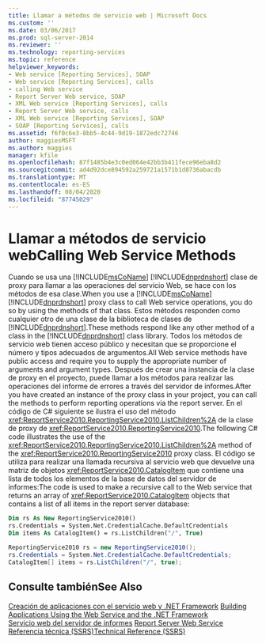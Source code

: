 ```yaml
---
title: Llamar a métodos de servicio web | Microsoft Docs
ms.custom: ''
ms.date: 03/06/2017
ms.prod: sql-server-2014
ms.reviewer: ''
ms.technology: reporting-services
ms.topic: reference
helpviewer_keywords:
- Web service [Reporting Services], SOAP
- Web service [Reporting Services], calls
- calling Web service
- Report Server Web service, SOAP
- XML Web service [Reporting Services], calls
- Report Server Web service, calls
- XML Web service [Reporting Services], SOAP
- SOAP [Reporting Services], calls
ms.assetid: f6f0c6e3-8bb5-4c44-9d19-1872edc72746
author: maggiesMSFT
ms.author: maggies
manager: kfile
ms.openlocfilehash: 87f1485b4e3c0ed064e42bb3b411fece96eba8d2
ms.sourcegitcommit: ad4d92dce894592a259721a1571b1d8736abacdb
ms.translationtype: MT
ms.contentlocale: es-ES
ms.lasthandoff: 08/04/2020
ms.locfileid: "87745029"
---
```

# <a name="calling-web-service-methods"></a><span data-ttu-id="59779-102">Llamar a métodos de servicio web</span><span class="sxs-lookup"><span data-stu-id="59779-102">Calling Web Service Methods</span></span>
  <span data-ttu-id="59779-103">Cuando se usa una [!INCLUDE[msCoName](../../../includes/msconame-md.md)] [!INCLUDE[dnprdnshort](../../../includes/dnprdnshort-md.md)] clase de proxy para llamar a las operaciones del servicio Web, se hace con los métodos de esa clase.</span><span class="sxs-lookup"><span data-stu-id="59779-103">When you use a [!INCLUDE[msCoName](../../../includes/msconame-md.md)] [!INCLUDE[dnprdnshort](../../../includes/dnprdnshort-md.md)] proxy class to call Web service operations, you do so by using the methods of that class.</span></span> <span data-ttu-id="59779-104">Estos métodos responden como cualquier otro de una clase de la biblioteca de clases de [!INCLUDE[dnprdnshort](../../../includes/dnprdnshort-md.md)].</span><span class="sxs-lookup"><span data-stu-id="59779-104">These methods respond like any other method of a class in the [!INCLUDE[dnprdnshort](../../../includes/dnprdnshort-md.md)] class library.</span></span> <span data-ttu-id="59779-105">Todos los métodos de servicio web tienen acceso público y necesitan que se proporcione el número y tipos adecuados de argumentos.</span><span class="sxs-lookup"><span data-stu-id="59779-105">All Web service methods have public access and require you to supply the appropriate number of arguments and argument types.</span></span> <span data-ttu-id="59779-106">Después de crear una instancia de la clase de proxy en el proyecto, puede llamar a los métodos para realizar las operaciones del informe de errores a través del servidor de informes.</span><span class="sxs-lookup"><span data-stu-id="59779-106">After you have created an instance of the proxy class in your project, you can call the methods to perform reporting operations via the report server.</span></span> <span data-ttu-id="59779-107">En el código de C# siguiente se ilustra el uso del método <xref:ReportService2010.ReportingService2010.ListChildren%2A> de la clase de proxy de <xref:ReportService2010.ReportingService2010>.</span><span class="sxs-lookup"><span data-stu-id="59779-107">The following C# code illustrates the use of the <xref:ReportService2010.ReportingService2010.ListChildren%2A> method of the <xref:ReportService2010.ReportingService2010> proxy class.</span></span> <span data-ttu-id="59779-108">El código se utiliza para realizar una llamada recursiva al servicio web que devuelve una matriz de objetos <xref:ReportService2010.CatalogItem> que contiene una lista de todos los elementos de la base de datos del servidor de informes:</span><span class="sxs-lookup"><span data-stu-id="59779-108">The code is used to make a recursive call to the Web service that returns an array of <xref:ReportService2010.CatalogItem> objects that contains a list of all items in the report server database:</span></span>  
  
```vb  
Dim rs As New ReportingService2010()  
rs.Credentials = System.Net.CredentialCache.DefaultCredentials  
Dim items As CatalogItem() = rs.ListChildren("/", True)  
```  
  
```csharp  
ReportingService2010 rs = new ReportingService2010();  
rs.Credentials = System.Net.CredentialCache.DefaultCredentials;  
CatalogItem[] items = rs.ListChildren("/", true);  
```  
  
## <a name="see-also"></a><span data-ttu-id="59779-109">Consulte también</span><span class="sxs-lookup"><span data-stu-id="59779-109">See Also</span></span>  
 <span data-ttu-id="59779-110">[Creación de aplicaciones con el servicio web y .NET Framework](building-applications-using-the-web-service-and-the-net-framework.md) </span><span class="sxs-lookup"><span data-stu-id="59779-110">[Building Applications Using the Web Service and the .NET Framework](building-applications-using-the-web-service-and-the-net-framework.md) </span></span>  
 <span data-ttu-id="59779-111">[Servicio web del servidor de informes](../report-server-web-service.md) </span><span class="sxs-lookup"><span data-stu-id="59779-111">[Report Server Web Service](../report-server-web-service.md) </span></span>  
 [<span data-ttu-id="59779-112">Referencia técnica &#40;SSRS&#41;</span><span class="sxs-lookup"><span data-stu-id="59779-112">Technical Reference &#40;SSRS&#41;</span></span>](../../technical-reference-ssrs.md)  
  
  
